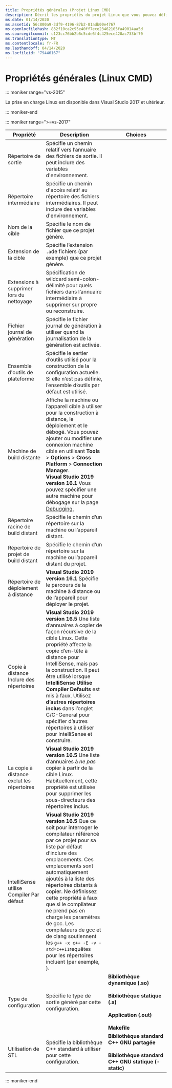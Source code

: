 ```yaml
---
title: Propriétés générales (Projet Linux CMD)
description: Décrit les propriétés du projet Linux que vous pouvez définir dans Visual Studio sur la page propriétés générales.
ms.date: 01/14/2020
ms.assetid: 56c800a9-3df9-4196-87b2-81adb00e4767
ms.openlocfilehash: 832f10ca2c95e40ff7ece23462105fa49014aa5d
ms.sourcegitcommit: c123cc76bb2b6c5cde6f4c425ece420ac733bf70
ms.translationtype: MT
ms.contentlocale: fr-FR
ms.lasthandoff: 04/14/2020
ms.locfileid: "79446167"
---
```

# <a name="general-properties-linux-c"></a>Propriétés générales (Linux CMD)

::: moniker range="vs-2015"

La prise en charge Linux est disponible dans Visual Studio 2017 et ultérieur.

::: moniker-end

::: moniker range=">=vs-2017"

| Propriété | Description | Choices |
|--|--|--|
| Répertoire de sortie | Spécifie un chemin relatif vers l’annuaire des fichiers de sortie. Il peut inclure des variables d'environnement. |
| Répertoire intermédiaire | Spécifie un chemin d'accès relatif au répertoire des fichiers intermédiaires. Il peut inclure des variables d'environnement. |
| Nom de la cible | Spécifie le nom de fichier que ce projet génère. |
| Extension de la cible | Spécifie l’extension `.a`de fichiers (par exemple) que ce projet génère. |
| Extensions à supprimer lors du nettoyage | Spécification de wildcard semi-colon-délimité pour quels fichiers dans l’annuaire intermédiaire à supprimer sur propre ou reconstruire. |
| Fichier journal de génération | Spécifie le fichier journal de génération à utiliser quand la journalisation de la génération est activée. |
| Ensemble d'outils de plateforme | Spécifie le sertier d’outils utilisé pour la construction de la configuration actuelle. Si elle n’est pas définie, l’ensemble d’outils par défaut est utilisé. |
| Machine de build distante | Affiche la machine ou l’appareil cible à utiliser pour la construction à distance, le déploiement et le débogé. Vous pouvez ajouter ou modifier une connexion machine cible en utilisant **Tools** > **Options** > **Cross Platform** > **Connection Manager**.<br /> **Visual Studio 2019 version 16.1** Vous pouvez spécifier une autre machine pour débogage sur la page [Debugging.](debugging-linux.md) |
| Répertoire racine de build distant | Spécifie le chemin d’un répertoire sur la machine ou l’appareil distant. |
| Répertoire de projet de build distant | Spécifie le chemin d’un répertoire sur la machine ou l’appareil distant du projet. |
| Répertoire de déploiement à distance | **Visual Studio 2019 version 16.1** Spécifie le parcours de la machine à distance ou de l’appareil pour déployer le projet. |
| Copie à distance Inclure des répertoires | **Visual Studio 2019 version 16.5**  Une liste d’annuaires à copier de façon récursive de la cible Linux. Cette propriété affecte la copie d’en-tête à distance pour IntelliSense, mais pas la construction. Il peut être utilisé lorsque **IntelliSense Utilise Compiler Defaults** est mis à faux. Utilisez **d’autres répertoires inclus** dans l’onglet C/C-General pour spécifier d’autres répertoires à utiliser pour IntelliSense et construire. |
| La copie à distance exclut les répertoires | **Visual Studio 2019 version 16.5** Une liste d’annuaires à *ne pas* copier à partir de la cible Linux. Habituellement, cette propriété est utilisée pour supprimer les sous-directeurs des répertoires inclus. |
| IntelliSense utilise Compiler Par défaut | **Visual Studio 2019 version 16.5** Que ce soit pour interroger le compilateur référencé par ce projet pour sa liste par défaut d’inclure des emplacements. Ces emplacements sont automatiquement ajoutés à la liste des répertoires distants à copier. Ne définissez cette propriété à faux que si le compilateur ne prend pas en charge les paramètres de gcc. Les compilateurs de gcc et de clang soutiennent les `g++ -x c++ -E -v -std=c++11`requêtes pour les répertoires incluent (par exemple, ). |
| Type de configuration | Spécifie le type de sortie généré par cette configuration. | **Bibliothèque dynamique (.so)**<br/><br/>**Bibliothèque statique (.a)**<br/><br/>**Application (.out)**<br/><br/>**Makefile** |
| Utilisation de STL | Spécifie la bibliothèque C++ standard à utiliser pour cette configuration. | **Bibliothèque standard C++ GNU partagée**<br/><br/>**Bibliothèque standard C++ GNU statique (-static)** |

::: moniker-end
